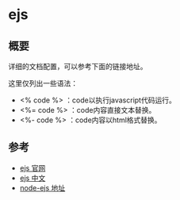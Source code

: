 # ejs

## 概要

详细的文档配置，可以参考下面的链接地址。

这里仅列出一些语法：
- <%  code %> ：code以执行javascript代码运行。
- <%= code %> ：code内容直接文本替换。
- <%- code %> ：code内容以html格式替换。


## 参考

- [ejs 官网](http://www.embeddedjs.com/)
- [ejs 中文](https://ejs.bootcss.com/)
- [node-ejs 地址](https://github.com/tj/ejs)